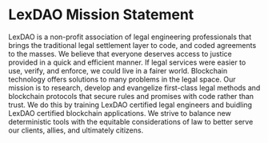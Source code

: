 # LexDAO Mission Statement

LexDAO is a non-profit association of legal engineering professionals that brings the traditional legal settlement layer to code, and coded agreements to the masses. We believe that everyone deserves access to justice provided in a quick and efficient manner. If legal services were easier to use, verify, and enforce, we could live in a fairer world. Blockchain technology offers solutions to many problems in the legal space. Our mission is to research, develop and evangelize first-class legal methods and blockchain protocols that secure rules and promises with code rather than trust. We do this by training LexDAO certified legal engineers and buidling LexDAO certified blockchain applications. We strive to balance new deterministic tools with the equitable considerations of law to better serve our clients, allies, and ultimately citizens.
